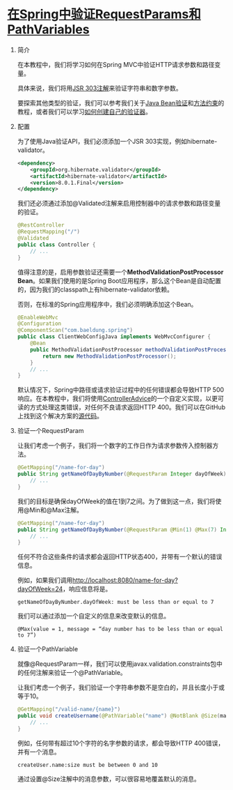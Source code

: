 # [在Spring中验证RequestParams和PathVariables](https://www.baeldung.com/spring-validate-requestparam-pathvariable)

1. 简介

    在本教程中，我们将学习如何在Spring MVC中验证HTTP请求参数和路径变量。

    具体来说，我们将用[JSR 303注解](https://beanvalidation.org/1.0/spec/)来验证字符串和数字参数。

    要探索其他类型的验证，我们可以参考我们关于[Java Bean验证](https://www.baeldung.com/javax-validation)和[方法约束](https://www.baeldung.com/javax-validation-method-constraints)的教程，或者我们可以学习[如何创建自己的验证器](https://www.baeldung.com/spring-mvc-custom-validator)。

2. 配置

    为了使用Java验证API，我们必须添加一个JSR 303实现，例如hibernate-validator。

    ```xml
    <dependency>
        <groupId>org.hibernate.validator</groupId>
        <artifactId>hibernate-validator</artifactId>
        <version>8.0.1.Final</version>
    </dependency>
    ```

    我们还必须通过添加@Validated注解来启用控制器中的请求参数和路径变量的验证。

    ```java
    @RestController
    @RequestMapping("/")
    @Validated
    public class Controller {
        // ...
    }
    ```

    值得注意的是，启用参数验证还需要一个**MethodValidationPostProcessor Bean**。如果我们使用的是Spring Boot应用程序，那么这个Bean是自动配置的，因为我们的classpath上有hibernate-validator依赖。

    否则，在标准的Spring应用程序中，我们必须明确添加这个Bean。

    ```java
    @EnableWebMvc
    @Configuration
    @ComponentScan("com.baeldung.spring")
    public class ClientWebConfigJava implements WebMvcConfigurer {
        @Bean
        public MethodValidationPostProcessor methodValidationPostProcessor() {
            return new MethodValidationPostProcessor();
        }
        // ...
    }
    ```

    默认情况下，Spring中路径或请求验证过程中的任何错误都会导致HTTP 500响应。在本教程中，我们将使用[ControllerAdvice](https://www.baeldung.com/exception-handling-for-rest-with-spring)的一个自定义实现，以更可读的方式处理这类错误，对任何不良请求返回HTTP 400。我们可以在GitHub上找到这个解决方案的[源代码](https://github.com/eugenp/tutorials/tree/master/spring-web-modules/spring-mvc-xml)。

3. 验证一个RequestParam

    让我们考虑一个例子，我们将一个数字的工作日作为请求参数传入控制器方法。

    ```java
    @GetMapping("/name-for-day")
    public String getNameOfDayByNumber(@RequestParam Integer dayOfWeek) {
        // ...
    }
    ```

    我们的目标是确保dayOfWeek的值在1到7之间。为了做到这一点，我们将使用@Min和@Max注解。

    ```java
    @GetMapping("/name-for-day")
    public String getNameOfDayByNumber(@RequestParam @Min(1) @Max(7) Integer dayOfWeek) {
        // ...
    }
    ```

    任何不符合这些条件的请求都会返回HTTP状态400，并带有一个默认的错误信息。

    例如，如果我们调用<http://localhost:8080/name-for-day?dayOfWeek=24>，响应信息将是。

    `getNameOfDayByNumber.dayOfWeek: must be less than or equal to 7`

    我们可以通过添加一个自定义的信息来改变默认的信息。

    `@Max(value = 1, message = “day number has to be less than or equal to 7”)`

4. 验证一个PathVariable

    就像@RequestParam一样，我们可以使用javax.validation.constraints包中的任何注解来验证一个@PathVariable。

    让我们考虑一个例子，我们验证一个字符串参数不是空白的，并且长度小于或等于10。

    ```java
    @GetMapping("/valid-name/{name}")
    public void createUsername(@PathVariable("name") @NotBlank @Size(max = 10) String username) {
        // ...
    }
    ```

    例如，任何带有超过10个字符的名字参数的请求，都会导致HTTP 400错误，并有一个消息。

    `createUser.name:size must be between 0 and 10`

    通过设置@Size注解中的消息参数，可以很容易地覆盖默认的消息。
